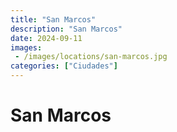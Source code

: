 ```yaml
---
title: "San Marcos"
description: "San Marcos"
date: 2024-09-11
images: 
 - /images/locations/san-marcos.jpg
categories: ["Ciudades"]
---
```


# San Marcos